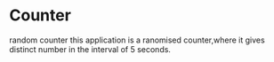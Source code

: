 # Counter
random counter
this application is a ranomised counter,where it gives distinct number in the interval of 5 seconds.
